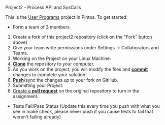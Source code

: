  Project2 - Process API and SysCalls

This is the [User Programs][userprog] project in Pintos. To get started:

- Form a team of 3 members

1. Create a fork of this project2 repository (click on the "Fork" button above)
1. Give your team write permissions under Settings -> Collaborators and Teams.
1. Working on the Project on your Linux Machine:
  2. [**Clone**][ref-clone] the repository to your computer.
  2. As you work on the project, you will modify the files and [**commit**][ref-commit] changes to complete your solution.
  2. [**Push**][ref-push]/sync the changes up to your fork on GitHub.
1. Submitting your Project:
  2. [Create a **pull request**][pull-request] on the original repository to turn in the assignment.

- Tests Fail/Pass Status (Update this every time you push with what you see in make check,
please never push if you cause tests to fail that weren't failing already)

<!-- Links -->
[userprog]: https://web.stanford.edu/class/cs140/projects/pintos/pintos_3.html#SEC32
[forking]: https://guides.github.com/activities/forking/
[ref-clone]: http://gitref.org/creating/#clone
[ref-commit]: http://gitref.org/basic/#commit
[ref-push]: http://gitref.org/remotes/#push
[pull-request]: https://help.github.com/articles/creating-a-pull-request
[raw]: https://raw.githubusercontent.com/education/guide/master/docs/forks.md

